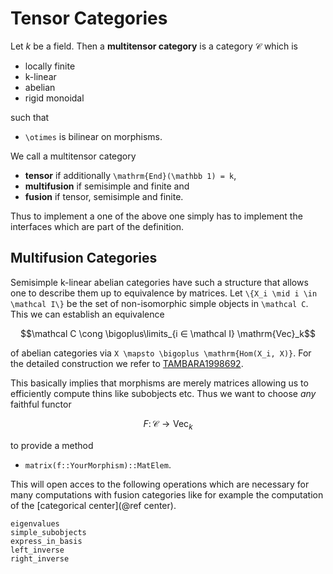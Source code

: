 # Tensor Categories

Let $k$ be a field. Then a __multitensor category__ is a category $\mathcal C$ which is

- locally finite
- k-linear
- abelian
- rigid monoidal

such that

- ``\otimes`` is bilinear on morphisms.

We call a multitensor category 

- __tensor__ if additionally ``\mathrm{End}(\mathbb 1) = k``,
- __multifusion__ if semisimple and finite and
- __fusion__ if tensor, semisimple and finite.

Thus to implement a one of the above one simply has to implement the interfaces which are part of the definition.

## Multifusion Categories

Semisimple k-linear abelian categories have such a structure that allows one to describe them up to equivalence by matrices. Let ``\{X_i \mid i \in \mathcal I\}`` be the set of non-isomorphic simple objects in ``\mathcal C``. This we can establish an equivalence 

```math
\mathcal C \cong \bigoplus\limits_{i ∈ \mathcal I} \mathrm{Vec}_k
```

of abelian categories via ``X \mapsto \bigoplus \mathrm{Hom(X_i, X)}``. For the detailed construction we refer to [TAMBARA1998692](@cite).

This basically implies that morphisms are merely matrices allowing us to efficiently compute thins like subobjects etc. Thus we want to choose *any* faithful functor 

```math
F \colon \mathcal C \to \mathrm{Vec}_k
```

to provide a method

- `matrix(f::YourMorphism)::MatElem`.

This will open acces to the following operations which are necessary for many computations with fusion categories like for example the computation of the [categorical center](@ref center).

```@docs
eigenvalues
simple_subobjects
express_in_basis
left_inverse
right_inverse
```